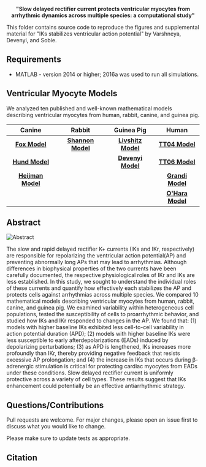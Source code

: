 <p align="center">
  <b>"Slow delayed rectifier current protects ventricular myocytes from arrhythmic dynamics across multiple species: a computational study"</b><br>
</p>

This folder contains source code to reproduce the figures and supplemental material for "IKs stabilizes ventricular action potential" by Varshneya, Devenyi, and Sobie.

## Requirements
* MATLAB - version 2014 or higher; 2016a was used to run all simulations.

## Ventricular Myocyte Models 
We analyzed ten published and well-known mathematical models describing ventricular myocytes from human, rabbit, canine, and guinea pig. 

| Canine        | Rabbit         | Guinea Pig     | Human          |
| :---:         |     :---:      |          :---: |          :---: |
| [**Fox Model**](https://www.physiology.org/doi/abs/10.1152/ajpheart.00612.2001?url_ver=Z39.88-2003&rfr_id=ori%3Arid%3Acrossref.org&rfr_dat=cr_pub%3Dpubmed)  | [**Shannon Model**](https://www.sciencedirect.com/science/article/pii/S0006349504738023?via%3Dihub)    | [**Livshitz Model**](https://www.sciencedirect.com/science/article/pii/S000634950901159X?via%3Dihub)    |[**TT04 Model**](https://www.physiology.org/doi/abs/10.1152/ajpheart.00794.2003?url_ver=Z39.88-2003&rfr_id=ori%3Arid%3Acrossref.org&rfr_dat=cr_pub%3Dpubmed)      |
| [**Hund Model**](https://www.ahajournals.org/doi/10.1161/01.CIR.0000147231.69595.D3?url_ver=Z39.88-2003&rfr_id=ori%3Arid%3Acrossref.org&rfr_dat=cr_pub%3Dpubmed)     |       | [**Devenyi Model**](https://physoc.onlinelibrary.wiley.com/doi/abs/10.1113/JP273191)      |[**TT06 Model**](https://www.physiology.org/doi/abs/10.1152/ajpheart.00109.2006?url_ver=Z39.88-2003&rfr_id=ori%3Arid%3Acrossref.org&rfr_dat=cr_pub%3Dpubmed)   |
| [**Heijman Model**](https://www.sciencedirect.com/science/article/pii/S002228281100068X?via%3Dihub)     |       |    |[**Grandi Model**](https://www.sciencedirect.com/science/article/pii/S0022282809004295?via%3Dihub)     |
|      |        |  |  [**O'Hara Model**](https://journals.plos.org/ploscompbiol/article?id=10.1371/journal.pcbi.1002061) |

## Abstract
![Abstract](https://github.com/meeravarshneya1234/IKs_stabilizes_APs/blob/master/Graphical_Abstract.jpg)  

The slow and rapid delayed rectifier K+ currents (IKs and IKr, respectively) are responsible for repolarizing the ventricular action potential(AP) and preventing abnormally long APs that may lead to arrhythmias. Although differences in biophysical properties of the two currents have been carefully documented, the respective physiological roles of IKr and IKs are less established. In this study, we sought to understand the individual roles of these currents and quantify how effectively each stabilizes the AP and protects cells against arrhythmias across multiple species. We compared 10 mathematical models describing ventricular myocytes from human, rabbit, canine, and guinea pig. We examined variability within heterogeneous cell populations, tested the susceptibility of cells to proarrhythmic behavior, and studied how IKs and IKr responded to changes in the AP. We found that: (1) models with higher baseline IKs exhibited less cell-to-cell variability in action potential duration (APD); (2) models with higher baseline IKs were less susceptible to early afterdepolarizations (EADs) induced by depolarizing perturbations; (3) as APD is lengthened, IKs increases more profoundly than IKr, thereby providing negative feedback that resists excessive AP prolongation; and (4) the increase in IKs that occurs during β-adrenergic stimulation is critical for protecting cardiac myocytes from EADs under these conditions. Slow delayed rectifier current is uniformly protective across a variety of cell types. These results suggest that IKs enhancement could potentially be an effective antiarrhythmic strategy.


## Questions/Contributions
Pull requests are welcome. For major changes, please open an issue first to discuss what you would like to change.

Please make sure to update tests as appropriate.

## Citation 
